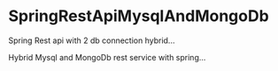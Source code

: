 # SpringRestApiMysqlAndMongoDb
Spring Rest api with 2 db connection hybrid...

Hybrid Mysql and MongoDb rest service with spring...
